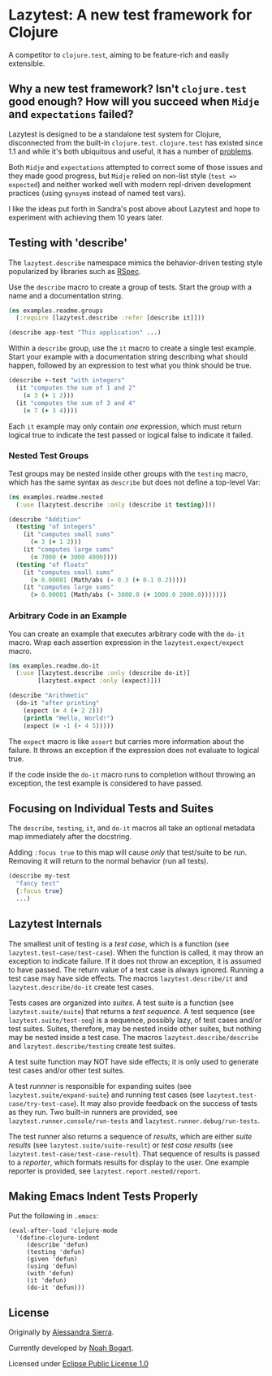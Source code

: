 # Lazytest: A new test framework for Clojure

A competitor to `clojure.test`, aiming to be feature-rich and easily extensible.

## Why a new test framework? Isn't `clojure.test` good enough? How will you succeed when `Midje` and `expectations` failed?

Lazytest is designed to be a standalone test system for Clojure, disconnected from the
built-in `clojure.test`. `clojure.test` has existed since 1.1 and while it's both
ubiquitous and useful, it has a number of
[problems](https://stuartsierra.com/2010/07/05/lazytest-status-report).

Both `Midje` and `expectations` attempted to correct some of those issues and they made
good progress, but `Midje` relied on non-list style (`test => expected`) and neither
worked well with modern repl-driven development practices (using `gynsym`s instead of
named test vars).

I like the ideas put forth in Sandra's post above about Lazytest and hope to experiment
with achieving them 10 years later.

## Testing with 'describe'

The `lazytest.describe` namespace mimics the behavior-driven testing
style popularized by libraries such as [RSpec](http://rspec.info).

Use the `describe` macro to create a group of tests. Start the group
with a name and a documentation string.

```clojure
(ns examples.readme.groups
  (:require [lazytest.describe :refer [describe it]]))

(describe app-test "This application" ...)
```

Within a `describe` group, use the `it` macro to create a single test
example. Start your example with a documentation string describing
what should happen, followed by an expression to test what you think
should be true.

```clojure
(describe +-test "with integers"
  (it "computes the sum of 1 and 2"
    (= 3 (+ 1 2)))
  (it "computes the sum of 3 and 4"
    (= 7 (+ 3 4))))
```

Each `it` example may only contain *one* expression, which must return
logical true to indicate the test passed or logical false to indicate
it failed.

### Nested Test Groups

Test groups may be nested inside other groups with the `testing`
macro, which has the same syntax as `describe` but does not define a
top-level Var:

```clojure
(ns examples.readme.nested
  (:use [lazytest.describe :only (describe it testing)]))

(describe "Addition"
  (testing "of integers"
    (it "computes small sums"
      (= 3 (+ 1 2)))
    (it "computes large sums"
      (= 7000 (+ 3000 4000))))
  (testing "of floats"
    (it "computes small sums"
      (> 0.00001 (Math/abs (- 0.3 (+ 0.1 0.2)))))
    (it "computes large sums"
      (> 0.00001 (Math/abs (- 3000.0 (+ 1000.0 2000.0)))))))
```

### Arbitrary Code in an Example

You can create an example that executes arbitrary code with the
`do-it` macro. Wrap each assertion expression in the
`lazytest.expect/expect` macro.

```clojure
(ns examples.readme.do-it
  (:use [lazytest.describe :only (describe do-it)]
        [lazytest.expect :only (expect)]))

(describe "Arithmetic"
  (do-it "after printing"
    (expect (= 4 (+ 2 2)))
    (println "Hello, World!")
    (expect (= -1 (- 4 5)))))
```

The `expect` macro is like `assert` but carries more information about
the failure. It throws an exception if the expression does not
evaluate to logical true.

If the code inside the `do-it` macro runs to completion without
throwing an exception, the test example is considered to have passed.

## Focusing on Individual Tests and Suites

The `describe`, `testing`, `it`, and `do-it` macros all take an
optional metadata map immediately after the docstring.

Adding `:focus true` to this map will cause *only* that test/suite to
be run. Removing it will return to the normal behavior (run all
tests).

```clojure
(describe my-test
  "fancy test"
  {:focus true}
  ...)
```

## Lazytest Internals

The smallest unit of testing is a *test case*, which is a function
(see `lazytest.test-case/test-case`). When the function is called, it
may throw an exception to indicate failure. If it does not throw an
exception, it is assumed to have passed. The return value of a test
case is always ignored. Running a test case may have side effects.
The macros `lazytest.describe/it` and `lazytest.describe/do-it` create
test cases.

Tests cases are organized into *suites*. A test suite is a function
(see `lazytest.suite/suite`) that returns a *test sequence*. A test
sequence (see `lazytest.suite/test-seq`) is a sequence, possibly lazy,
of test cases and/or test suites. Suites, therefore, may be nested
inside other suites, but nothing may be nested inside a test case.
The macros `lazytest.describe/describe` and
`lazytest.describe/testing` create test suites.

A test suite function may NOT have side effects; it is only used to
generate test cases and/or other test suites.

A test *runnner* is responsible for expanding suites (see
`lazytest.suite/expand-suite`) and running test cases (see
`lazytest.test-case/try-test-case`). It may also provide feedback on
the success of tests as they run. Two built-in runners are provided,
see `lazytest.runner.console/run-tests` and
`lazytest.runner.debug/run-tests`.

The test runner also returns a sequence of *results*, which are either
*suite results* (see `lazytest.suite/suite-result`) or *test case
results* (see `lazytest.test-case/test-case-result`). That sequence
of results is passed to a *reporter*, which formats results for
display to the user. One example reporter is provided, see
`lazytest.report.nested/report`.

## Making Emacs Indent Tests Properly

Put the following in `.emacs`:

```elisp
(eval-after-load 'clojure-mode
  '(define-clojure-indent
     (describe 'defun)
     (testing 'defun)
     (given 'defun)
     (using 'defun)
     (with 'defun)
     (it 'defun)
     (do-it 'defun)))
```

## License

Originally by [Alessandra Sierra](https://www.lambdasierra.com).

Currently developed by [Noah Bogart](https://github.com/NoahTheDuke).

Licensed under [Eclipse Public License 1.0](https://www.eclipse.org/org/documents/epl-v10.html)
